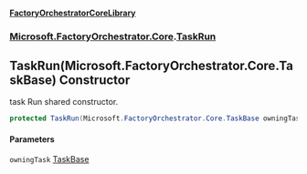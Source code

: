 #### [FactoryOrchestratorCoreLibrary](./FactoryOrchestratorCoreLibrary.md 'FactoryOrchestratorCoreLibrary')
### [Microsoft.FactoryOrchestrator.Core](./Microsoft-FactoryOrchestrator-Core.md 'Microsoft.FactoryOrchestrator.Core').[TaskRun](./Microsoft-FactoryOrchestrator-Core-TaskRun.md 'Microsoft.FactoryOrchestrator.Core.TaskRun')
## TaskRun(Microsoft.FactoryOrchestrator.Core.TaskBase) Constructor
task Run shared constructor.  
```csharp
protected TaskRun(Microsoft.FactoryOrchestrator.Core.TaskBase owningTask);
```
#### Parameters
<a name='Microsoft-FactoryOrchestrator-Core-TaskRun-TaskRun(Microsoft-FactoryOrchestrator-Core-TaskBase)-owningTask'></a>
`owningTask` [TaskBase](./Microsoft-FactoryOrchestrator-Core-TaskBase.md 'Microsoft.FactoryOrchestrator.Core.TaskBase')  
  
  
